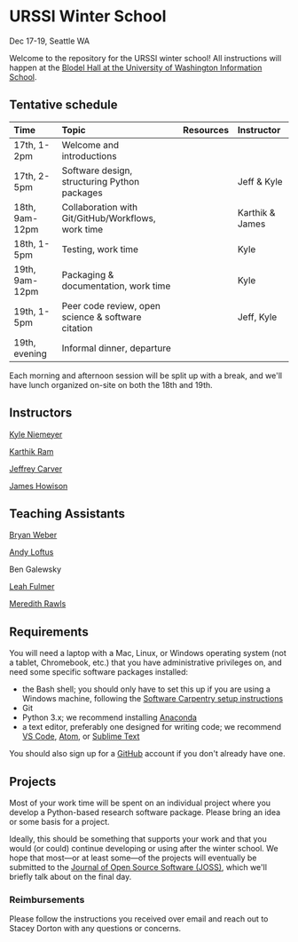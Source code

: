 # URSSI Winter School

Dec 17-19, Seattle WA

Welcome to the repository for the URSSI winter school! All instructions will happen at the [Blodel Hall at the University of Washington Information School](https://www.google.com/maps/place/Bloedel+Hall/@47.651488,-122.3087874,17z/data=!4m5!3m4!1s0x0:0xf676899c3a7ad33b!8m2!3d47.6513724!4d-122.3080578).


## Tentative schedule

| Time | Topic  | Resources  | Instructor
|:--|:--|:--|:--|
| 17th, 1-2pm  | Welcome and introductions |  |
| 17th, 2-5pm  | Software design, structuring Python packages |  | Jeff & Kyle
| 18th, 9am-12pm | Collaboration with Git/GitHub/Workflows, work time |  | Karthik & James
| 18th, 1-5pm  | Testing, work time |  | Kyle
| 19th, 9am-12pm | Packaging & documentation, work time | | Kyle
| 19th, 1-5pm | Peer code review, open science & software citation |  | Jeff, Kyle
| 19th, evening | Informal dinner, departure |  |

Each morning and afternoon session will be split up with a break, and we'll have lunch organized on-site on both the 18th and 19th.

## Instructors

[Kyle Niemeyer](https://github.com/kyleniemeyer)

[Karthik Ram](https://github.com/karthik)

[Jeffrey Carver](https://github.com/jeffcarver)

[James Howison](https://github.com/jameshowison)

## Teaching Assistants

[Bryan Weber](https://github.com/bryanwweber)

[Andy Loftus](https://github.com/andylytical)

Ben Galewsky

[Leah Fulmer](https://github.com/lfulmer)

[Meredith Rawls](https://github.com/mrawls)

## Requirements

You will need a laptop with a Mac, Linux, or Windows operating system (not a tablet, Chromebook, etc.) that you have administrative privileges on, and need some specific software packages installed:

- the Bash shell; you should only have to set this up if you are using a Windows machine, following the [Software Carpentry setup instructions](http://carpentries.github.io/workshop-template/#setup)
- Git
- Python 3.x; we recommend installing [Anaconda](https://www.anaconda.com/distribution/)
- a text editor, preferably one designed for writing code; we recommend [VS Code](https://code.visualstudio.com), [Atom](https://atom.io), or [Sublime Text](https://www.sublimetext.com)

You should also sign up for a [GitHub](https://github.com/) account if you don't already have one.

## Projects

Most of your work time will be spent on an individual project where you develop a Python-based research software package.
Please bring an idea or some basis for a project.

Ideally, this should be something that supports your work and that you would (or could) continue developing or using after the winter school.
We hope that most—or at least some—of the projects will eventually be submitted to the [Journal of Open Source Software (JOSS)](https://joss.theoj.org), which we'll briefly talk about on the final day.

### Reimbursements

Please follow the instructions you received over email and reach out to Stacey Dorton with any questions or concerns.
